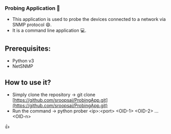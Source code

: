 ### Probing Application :rocket:

- This application is used to probe the devices connected to a network via SNMP protocol :smile:.
- It is a command line application :computer:.

## Prerequisites:
- Python v3 
- NetSNMP

## How to use it?
- Simply clone the repository -> git clone [https://github.com/sroopsai/ProbingApp.git](https://github.com/sroopsai/ProbingApp.git)
- Run the command -> python prober &lt;ip&gt;:&lt;port&gt; &lt;OID-1&gt; &lt;OID-2&gt; ... &lt;OID-n&gt;

 :thumbsup:
